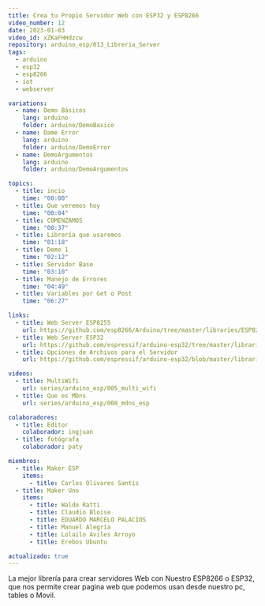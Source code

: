```yaml
---
title: Crea tu Propio Servidor Web con ESP32 y ESP8266
video_number: 12
date: 2023-01-03
video_id: xZKaFHHdzcw
repository: arduino_esp/013_Libreria_Server
tags:
  - arduino
  - esp32
  - esp8266
  - iot
  - webserver

variations:
  - name: Demo Básicos
    lang: arduino
    folder: arduino/DemoBasico
  - name: Dame Error
    lang: arduino
    folder: arduino/DemoError
  - name: DemoArgumentos
    lang: arduino
    folder: arduino/DemoArgumentos

topics:
  - title: incio
    time: "00:00"
  - title: Que veremos hoy
    time: "00:04"
  - title: COMENZAMOS
    time: "00:37"
  - title: Librería que usaremos
    time: "01:18"
  - title: Demo 1
    time: "02:12"
  - title: Servidor Base
    time: "03:10"
  - title: Manejo de Errores
    time: "04:49"
  - title: Variables por Get o Post
    time: "06:27"

links:
  - title: Web Server ESP8255
    url: https://github.com/esp8266/Arduino/tree/master/libraries/ESP8266WebServer
  - title: Web Server ESP32
    url: https://github.com/espressif/arduino-esp32/tree/master/libraries/WebServer
  - title: Opciones de Archivos para el Servidor
    url: https://github.com/espressif/arduino-esp32/blob/master/libraries/WebServer/src/detail/mimetable.cpp

videos:
  - title: MultiWifi
    url: series/arduino_esp/005_multi_wifi
  - title: Que es MDns
    url: series/arduino_esp/008_mdns_esp

colaboradores:
  - title: Editor
    colaborador: ingjuan
  - title: fotógrafa
    colaborador: paty

miembros:
  - title: Maker ESP
    items:
      - title: Carlos Olivares Santis
  - title: Maker Uno
    items:
      - title: Waldo Ratti
      - title: Claudio Bloise
      - title: EDUARDO MARCELO PALACIOS
      - title: Manuel Alegría
      - title: Lolailo Aviles Arroyo
      - title: Erebos Ubuntu

actualizado: true
---
```


La mejor librería para crear servidores Web con Nuestro ESP8266 o ESP32, que nos permite crear pagina web que podemos usan desde nuestro pc, tables o Movil.
